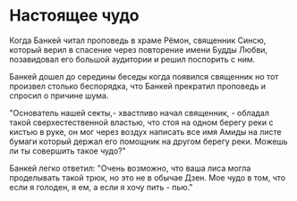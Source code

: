 # Настоящее чудо

Когда Банкей читал проповедь в храме Рёмон, священник Синсю, который верил в спасение через повторение имени Будды Любви, позавидовал его большой аудитории и решил поспорить с ним.

Банкей дошел до середины беседы когда появился священник но тот произвел столько беспорядка, что Банкей прекратил проповедь и спросил о причине шума.

"Основатель нашей секты,- хвастливо начал священник, - обладал такой сверхестественной властью, что стоя на одном берегу реки с кистью в руке, он мог через воздух написать все имя Амиды на листе бумаги который держал его помощник на другом берегу реки. Можешь ли ты совершить такое чудо?"

Банкей легко ответил: "Очень возможно, что ваша лиса могла проделывать такой трюк, но это не в обычае Дзен. Мое чудо в том, что если я голоден, я ем, а если я хочу пить - пью."